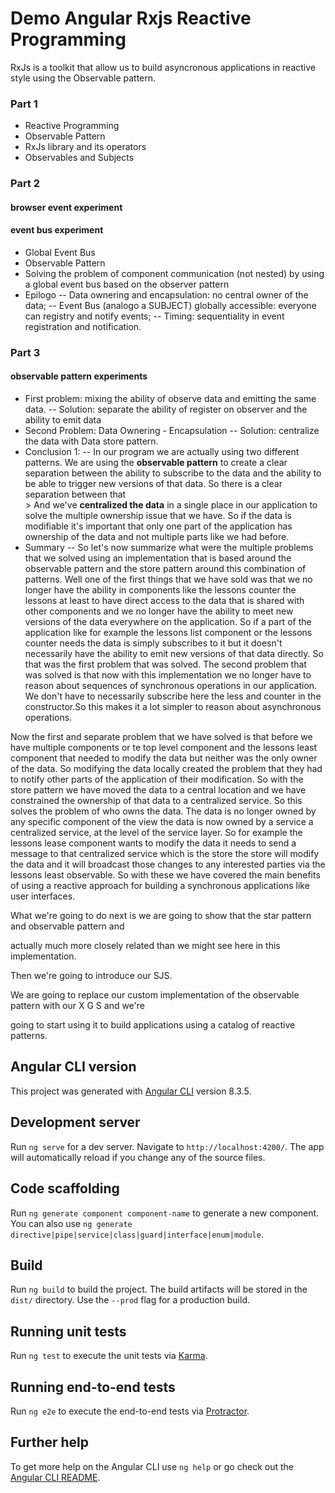 # Demo Angular Rxjs Reactive Programming

RxJs is a toolkit that allow us to build asyncronous applications in reactive style using the Observable pattern.

### Part 1
- Reactive Programming
- Observable Pattern
- RxJs library and its operators
- Observables and Subjects

### Part 2
#### browser event experiment
#### event bus experiment
- Global Event Bus
- Observable Pattern
- Solving the problem of component communication (not nested) by using a global event bus based on the observer pattern 
- Epilogo
-- Data ownering and encapsulation: no central owner of the data;
-- Event Bus (analogo a SUBJECT) globally accessible: everyone can registry and notify events;
-- Timing: sequentiality in event registration and notification.

### Part 3
#### observable pattern experiments
- First problem: mixing the ability of observe data and emitting the same data.
-- Solution: separate the ability of register on observer and the ability to emit data
- Second Problem: Data Ownering - Encapsulation
-- Solution: centralize the data with Data store pattern.
- Conclusion 1:
-- In our program we are actually using two different patterns. We are using the <b>observable pattern</b> to create a clear separation between the ability to subscribe to the data and the ability to be able to trigger new versions of that data. So there is a clear separation between that <br/>> 
And we've <b>centralized the data</b> in a single place in our application to solve the multiple ownership issue that we have. So if the data is modifiable it's important that only one part of the application has ownership of the data and not multiple parts like we had before.
- Summary
-- So let's now summarize what were the multiple problems that we solved using an implementation that is based around the observable pattern and the store pattern around this combination of patterns. 
Well one of the first things that we have sold was that we no longer have the ability in components like the lessons counter the lessons at least to have direct access to the data that is shared with other components and we no longer have the ability to meet new versions of the data everywhere on the application. So if a part of the application like for example the lessons list component or the lessons counter needs the data is simply subscribes to it but it doesn't necessarily have the ability to emit new versions  of that data directly. So that was the first problem that was solved.
The second problem that was solved is that now with this implementation we no longer have to reason about sequences of synchronous operations in our application. We don't have to necessarily subscribe here the less and counter in the constructor.So this makes it a lot simpler to reason about asynchronous operations.

Now the first and separate problem that we have solved is that before we have multiple components or te top level component and the lessons least component that needed to modify the data but neither was the only owner of the data. So modifying the data locally created the problem that they had to notify other parts of the application of their modification. So with the store pattern we have moved the data to a central location and we have constrained the ownership of that data to a centralized service. So this solves the problem of who owns the data. The data is no longer owned by any specific component of the view the data is now owned by a service a centralized service, at the level of the service layer. So for example the lessons lease component wants to modify the data it needs to send a message to that centralized service which is the store the store will modify the data and it will broadcast those changes to any interested parties via the lessons least observable.
So with these we have covered the main benefits of using a reactive approach for building a synchronous applications like user interfaces.

What we're going to do next is we are going to show that the star pattern and observable pattern and

actually much more closely related than we might see here in this implementation.

Then we're going to introduce our SJS.

We are going to replace our custom implementation of the observable pattern with our X G S and we're

going to start using it to build applications using a catalog of reactive patterns.

## Angular CLI version 

This project was generated with [Angular CLI](https://github.com/angular/angular-cli) version 8.3.5.

## Development server

Run `ng serve` for a dev server. Navigate to `http://localhost:4200/`. The app will automatically reload if you change any of the source files.

## Code scaffolding

Run `ng generate component component-name` to generate a new component. You can also use `ng generate directive|pipe|service|class|guard|interface|enum|module`.

## Build

Run `ng build` to build the project. The build artifacts will be stored in the `dist/` directory. Use the `--prod` flag for a production build.

## Running unit tests

Run `ng test` to execute the unit tests via [Karma](https://karma-runner.github.io).

## Running end-to-end tests

Run `ng e2e` to execute the end-to-end tests via [Protractor](http://www.protractortest.org/).

## Further help

To get more help on the Angular CLI use `ng help` or go check out the [Angular CLI README](https://github.com/angular/angular-cli/blob/master/README.md).
